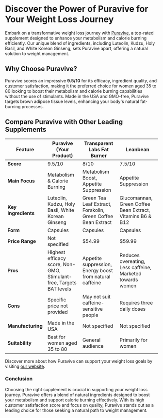 # Discover the Power of Puravive for Your Weight Loss Journey

Embark on a transformative weight loss journey with [Puravive](https://72d69hv-n9d1m9gn0ojavdn63i.hop.clickbank.net), a top-rated supplement designed to enhance your metabolism and calorie burning efficiently. Our unique blend of ingredients, including Luteolin, Kudzu, Holy Basil, and White Korean Ginseng, sets Puravive apart, offering a natural solution to weight management.

## Why Choose Puravive?

Puravive scores an impressive **9.5/10** for its efficacy, ingredient quality, and customer satisfaction, making it the preferred choice for women aged 35 to 80 looking to boost their metabolism and calorie burning capabilities without the use of stimulants. Made in the USA and GMO-free, Puravive targets brown adipose tissue levels, enhancing your body's natural fat-burning processes.

## Compare Puravive with Other Leading Supplements

| Feature            | Puravive (Your Product) | Transparent Labs Fat Burner | Leanbean                    |
|--------------------|-------------------------|-----------------------------|-----------------------------|
| **Score**          | 9.5/10                  | 8/10                        | 7.5/10                      |
| **Main Focus**     | Metabolism & Calorie Burning | Metabolism Boost, Appetite Suppression | Appetite Suppression        |
| **Key Ingredients**| Luteolin, Kudzu, Holy Basil, White Korean Ginseng | Green Tea Leaf Extract, Forskolin, Green Coffee Bean Extract | Glucomannan, Green Coffee Bean Extract, Vitamins B6 & B12 |
| **Form**           | Capsules                | Capsules                    | Capsules                    |
| **Price Range**    | Not specified           | $54.99                      | $59.99                      |
| **Pros**           | Highest efficacy score, Non-GMO, Stimulant-free, Targets BAT levels | Appetite suppression, Energy boost from natural caffeine | Reduces overeating, Less caffeine, Marketed towards women |
| **Cons**           | Specific price not provided | May not suit caffeine-sensitive people | Requires three daily doses  |
| **Manufacturing**  | Made in the USA         | Not specified               | Not specified               |
| **Suitability**    | Best for women aged 35 to 80 | General audience            | Primarily for women         |

Discover more about how Puravive can support your weight loss goals by visiting [our website](https://72d69hv-n9d1m9gn0ojavdn63i.hop.clickbank.net).

### Conclusion

Choosing the right supplement is crucial in supporting your weight loss journey. Puravive offers a blend of natural ingredients designed to boost your metabolism and support calorie burning effectively. With its high customer satisfaction score and focus on quality, Puravive stands out as a leading choice for those seeking a natural path to weight management.
